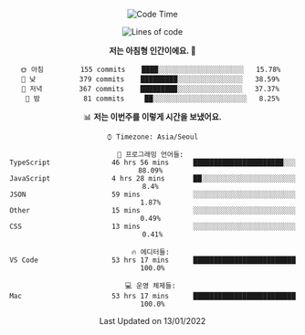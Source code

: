 <div align='center'>
 
<!--START_SECTION:waka-->
![Code Time](http://img.shields.io/badge/Code%20Time-1%2C048%20hrs%2023%20mins-blue)

![Lines of code](https://img.shields.io/badge/%EC%A0%80%EB%8A%94%20%EC%97%AC%ED%83%9C%EA%B9%8C%EC%A7%80%20-59%20Thousand%20%EC%A4%84%EC%9D%98%20%EC%BD%94%EB%93%9C%EB%A5%BC%20%EC%9E%91%EC%84%B1%ED%96%88%EC%96%B4%EC%9A%94.-blue)

**저는 아침형 인간이에요. 🐤** 

```text
🌞 아침         155 commits    ████░░░░░░░░░░░░░░░░░░░░░   15.78% 
🌆 낮　         379 commits    █████████░░░░░░░░░░░░░░░░   38.59% 
🌃 저녁         367 commits    █████████░░░░░░░░░░░░░░░░   37.37% 
🌙 밤　         81 commits     ██░░░░░░░░░░░░░░░░░░░░░░░   8.25%

```


📊 **저는 이번주를 이렇게 시간을 보냈어요.** 

```text
⌚︎ Timezone: Asia/Seoul

💬 프로그래밍 언어들: 
TypeScript               46 hrs 56 mins      ██████████████████████░░░   88.09% 
JavaScript               4 hrs 28 mins       ██░░░░░░░░░░░░░░░░░░░░░░░   8.4% 
JSON                     59 mins             ░░░░░░░░░░░░░░░░░░░░░░░░░   1.87% 
Other                    15 mins             ░░░░░░░░░░░░░░░░░░░░░░░░░   0.49% 
CSS                      13 mins             ░░░░░░░░░░░░░░░░░░░░░░░░░   0.41%

🔥 에디터들: 
VS Code                  53 hrs 17 mins      █████████████████████████   100.0%

💻 운영 체제들: 
Mac                      53 hrs 17 mins      █████████████████████████   100.0%

```


 Last Updated on 13/01/2022
<!--END_SECTION:waka-->
 </div>
<!---
Emewjin/Emewjin is a ✨ special ✨ repository because its `README.md` (this file) appears on your GitHub profile.
You can click the Preview link to take a look at your changes.
--->
